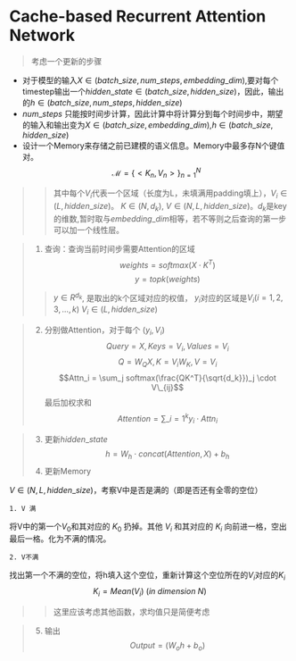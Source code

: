 
# Cache-based Recurrent Attention Network

>考虑一个更新的步骤

- 对于模型的输入$X \in (batch\_size, num\_steps, embedding\_dim)$,要对每个timestep输出一个$hidden\_state \in (batch\_size, hidden\_size)$，因此，输出的$h \in (batch\_size, num\_steps, hidden\_size)$
- $num\_steps$ 只能按时间步计算，因此计算中将计算分到每个时间步中，期望的输入和输出变为$X \in (batch\_size, embedding\_dim)$,$h \in (batch\_size,  hidden\_size)$
- 设计一个Memory来存储之前已建模的语义信息。Memory中最多存N个键值对。
$$ \mathcal{M} = \{ < K_n, V_n > \}_{n=1}^{N} $$
>> 其中每个$V_i$代表一个区域（长度为L，未填满用padding填上），$V_i \in (L, hidden\_size)$。
>>$K \in (N, d_k)$, $V \in (N,L, hidden\_size)$。$d_k$是key的维数,暂时取与$embedding\_dim$相等，若不等则之后查询的第一步可以加一个线性层。

>1. 查询：查询当前时间步需要Attention的区域
$$ weights = softmax(X \cdot K^T) $$
$$ y =topk (weights) $$
>>$y \in  R^{d_k}$, 是取出的k个区域对应的权值， $y_i$对应的区域是$V_i (i = 1,2,3,...,k)$
>> $V_i \in (L, hidden\_size)$

>2. 分别做Attention，对于每个 $(y_i, V_i)$
$$ Query = X, Keys = V_i, Values = V_i$$
$$ Q = W_Q X, K = V_i  W_K, V = V_i$$
$$Attn_i = \sum_j softmax(\frac{QK^T}{\sqrt{d_k}})_j \cdot V\_{ij}$$
最后加权求和
$$ Attention  = \sum\_{i=1}^k y_i \cdot Attn_i$$

>3. 更新$hidden\_state$
$$ h = W_h \cdot concat(Attention, X) + b_h$$
>4. 更新Memory

  $V \in (N, L, hidden\_size)$，考察V中是否是满的（即是否还有全零的空位）

	1. V 满

将V中的第一个$V_0$和其对应的 $K_0$ 扔掉。其他 $V_i$ 和其对应的 $K_i$ 向前进一格，空出最后一格。化为不满的情况。

	2. V不满

找出第一个不满的空位，将h填入这个空位，重新计算这个空位所在的$V_i$对应的$K_i$
$$ K_i = Mean(V_i)\  (in\ dimension\ N) $$
>>这里应该考虑其他函数，求均值只是简便考虑

>5. 输出
$$ Output =(W_oh + b_o) $$
